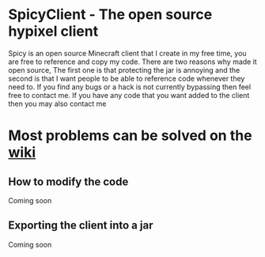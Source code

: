 # SpicyClient - The open source hypixel client
Spicy is an open source Minecraft client that I create in my free time, you are free to reference and copy my code. There are two reasons why made it open source, The first one is that protecting the jar is annoying and the second is that I want people to be able to reference code whenever they need to. If you find any bugs or a hack is not currently bypassing then feel free to contact me. If you have any code that you want added to the client then you may also contact me

# Most problems can be solved on the [wiki](https://github.com/NathanKassab/SpicyClient/wiki)

## How to modify the code
Coming soon

## Exporting the client into a jar
Coming soon

